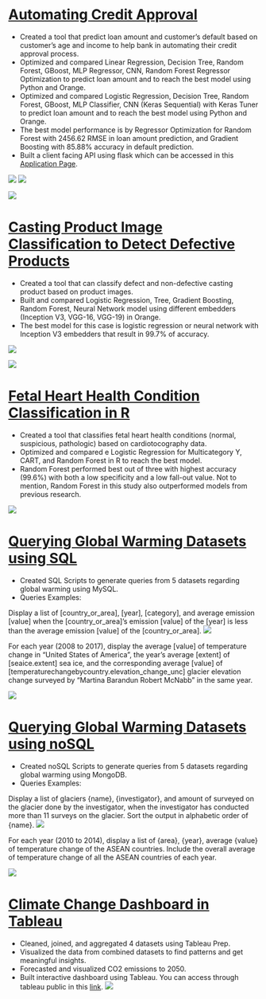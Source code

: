 # [Automating Credit Approval](https://github.com/Natashyatiro/Automating-Credit-Approval)
* Created a tool that predict loan amount and customer’s default based on customer’s age and income to help bank in automating their credit approval process.
*	Optimized and compared Linear Regression, Decision Tree, Random Forest, GBoost, MLP Regressor, CNN, Random Forest Regressor Optimization to predict loan amount and to reach the best model using Python and Orange.
*	Optimized and compared Logistic Regression, Decision Tree, Random Forest, GBoost, MLP Classifier, CNN (Keras Sequential) with Keras Tuner to predict loan amount and to reach the best model using Python and Orange.
*	The best model performance is by Regressor Optimization for Random Forest with 2456.62 RMSE in loan amount prediction, and Gradient Boosting with 85.88% accuracy in default prediction.
* Built a client facing API using flask which can be accessed in this [Application Page](https://credit-approval-natashya.herokuapp.com).

![](/images/vis1.png)
![](/images/vis2.png)

![](/images/resul2.png)

# [Casting Product Image Classification to Detect Defective Products](https://github.com/Natashyatiro/Casting-Product-Image-Classification)
*	Created a tool that can classify defect and non-defective casting product based on product images.
*	Built and compared Logistic Regression, Tree, Gradient Boosting, Random Forest, Neural Network model using different embedders (Inception V3, VGG-16, VGG-19) in Orange.
*	The best model for this case is logistic regression or neural network with Inception V3 embedders that result in 99.7% of accuracy.

![](/images/orange.png)

![](/images/result_orange.png)

# [Fetal Heart Health Condition Classification in R](https://github.com/Natashyatiro/Fetal-Heart-Health-Condition-Classification-)
*	Created a tool that classifies fetal heart health conditions (normal, suspicious, pathologic) based on cardiotocography data.
*	Optimized and compared e Logistic Regression for Multicategory Y, CART, and Random Forest in R to reach the best model.
* Random Forest performed best out of three with highest accuracy (99.6%) with both a low specificity and a low fall-out value. Not to mention, Random Forest in this study also outperformed models from previous research.

![](/images/result_r.png)

# [Querying Global Warming Datasets using SQL](https://github.com/Natashyatiro/Querying-Global-Warming-Datasets-using-SQL)
* Created SQL Scripts to generate queries from 5 datasets regarding global warming using MySQL.
* Queries Examples:

Display a list of [country_or_area], [year], [category], and average emission [value] when the [country_or_area]’s emission [value] of the [year] is less than the average emission [value] of the [country_or_area].
![](/images/sql1.png)

For each year (2008 to 2017), display the average [value] of temperature change in “United States of America”, the year’s average [extent] of [seaice.extent] sea ice, and the corresponding average [value] of [temperaturechangebycountry.elevation_change_unc] glacier elevation change surveyed by “Martina Barandun Robert McNabb” in the same year.

![](/images/sql2.png)


# [Querying Global Warming Datasets using noSQL](https://github.com/Natashyatiro/Querying-Global-Warming-Datasets-in-noSQL)
* Created noSQL Scripts to generate queries from 5 datasets regarding global warming using MongoDB.
* Queries Examples:

Display a list of glaciers {name}, {investigator}, and amount of surveyed on the glacier done by the investigator, when the investigator has conducted more than 11 surveys on the glacier. Sort the output in alphabetic order of {name}.
![](/images/nosql1.png)

For each year (2010 to 2014), display a list of {area}, {year}, average {value} of temperature change of the ASEAN countries. Include the overall average of temperature change of all the ASEAN countries of each year.

![](/images/nosql2.png)

# [Climate Change Dashboard in Tableau](https://github.com/Natashyatiro/Climate-Change-Dashboard-in-Tableau)
*	Cleaned, joined, and aggregated 4 datasets using Tableau Prep.
*	Visualized the data from combined datasets to find patterns and get meaningful insights.
*	Forecasted and visualized CO2 emissions to 2050.
*	Built interactive dashboard using Tableau. You can access through tableau public in this [link](https://public.tableau.com/views/WhoisResponsibleforClimateChange/Dashboard1?:language=en-US&publish=yes&:display_count=n&:origin=viz_share_link).
![](/images/Group%205%20Tableau%20Vfinal_page-0001.jpg)
